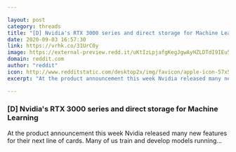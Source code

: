 ```yaml
---

layout: post
category: threads
title: "[D] Nvidia's RTX 3000 series and direct storage for Machine Learning"
date: 2020-09-03 16:57:30
link: https://vrhk.co/31UrC0y
image: https://external-preview.redd.it/uKtIzLpjafgKegJgwAyHZLDTdI9IEu5X2FMi5RgUUqY.jpg?width=1200&height=628.272251309&auto=webp&crop=1200:628.272251309,smart&s=7aa9a7387c45abb73a2bffc8cd66d5ea4ae99dcc
domain: reddit.com
author: "reddit"
icon: http://www.redditstatic.com/desktop2x/img/favicon/apple-icon-57x57.png
excerpt: "At the product announcement this week Nvidia released many new features for their next line of cards. Many of us train and develop models running..."

---
```


### [D] Nvidia's RTX 3000 series and direct storage for Machine Learning

At the product announcement this week Nvidia released many new features for their next line of cards. Many of us train and develop models running...